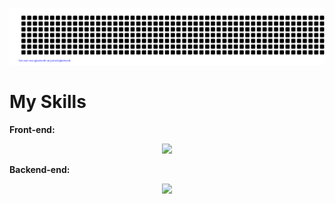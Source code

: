 ![gitartwork](gitartwork.svg)


# My Skills
**Front-end:**
<p align="center">
  <a href="https://skillicons.dev">
    <img src="https://skillicons.dev/icons?i=git,html,js,css,bootstrap,mongodb" />
  </a>
</p>

**Backend-end:**
<p align="center">
  <a href="https://skillicons.dev">
    <img src="https://skillicons.dev/icons?i=java,cpp,sql,ansible,xlr,postmanapi" />
  </a>
</p>
